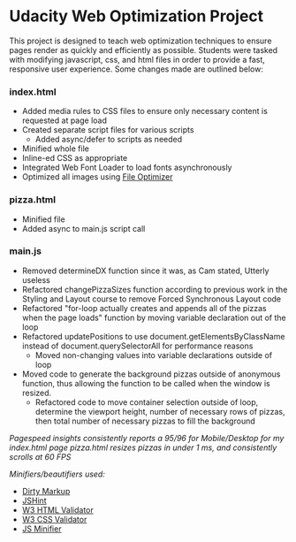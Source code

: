 # Udacity Web Optimization Project

This project is designed to teach web optimization techniques to ensure pages render as quickly and efficiently as possible. Students were tasked with modifying javascript, css, and html files in order to provide a fast, responsive user experience. Some changes made are outlined below:

### index.html
* Added media rules to CSS files to ensure only necessary content is requested at page load
* Created separate script files for various scripts
  * Added async/defer to scripts as needed
* Minified whole file
* Inline-ed CSS as appropriate
* Integrated Web Font Loader to load fonts asynchronously
* Optimized all images using [File Optimizer](http://nikkhokkho.sourceforge.net/static.php?page=FileOptimizer)

### pizza.html
* Minified file
* Added async to main.js script call

### main.js
* Removed determineDX function since it was, as Cam stated, Utterly useless
* Refactored changePizzaSizes function according to previous work in the Styling and Layout course to remove Forced Synchronous Layout code
* Refactored "for-loop actually creates and appends all of the pizzas when the page loads" function by moving variable declaration out of the loop
* Refactored updatePositions to use document.getElementsByClassName instead of document.querySelectorAll for performance reasons
	* Moved non-changing values into variable declarations outside of loop
* Moved code to generate the background pizzas outside of anonymous function, thus allowing the function to be called when the window is resized.
	* Refactored code to move container selection outside of loop, determine the viewport height, number of necessary rows of pizzas, then total number of necessary pizzas to fill the background

_Pagespeed insights consistently reports a 95/96 for Mobile/Desktop for my index.html page_
_pizza.html resizes pizzas in under 1 ms, and consistently scrolls at 60 FPS_

_Minifiers/beautifiers used:_
* [Dirty Markup](https://dirtymarkup.com/)
* [JSHint](http://jshint.com/)
* [W3 HTML Validator](https://validator.w3.org)
* [W3 CSS Validator](http://jigsaw.w3.org/css-validator/)
* [JS Minifier](http://www.minifier.org/)